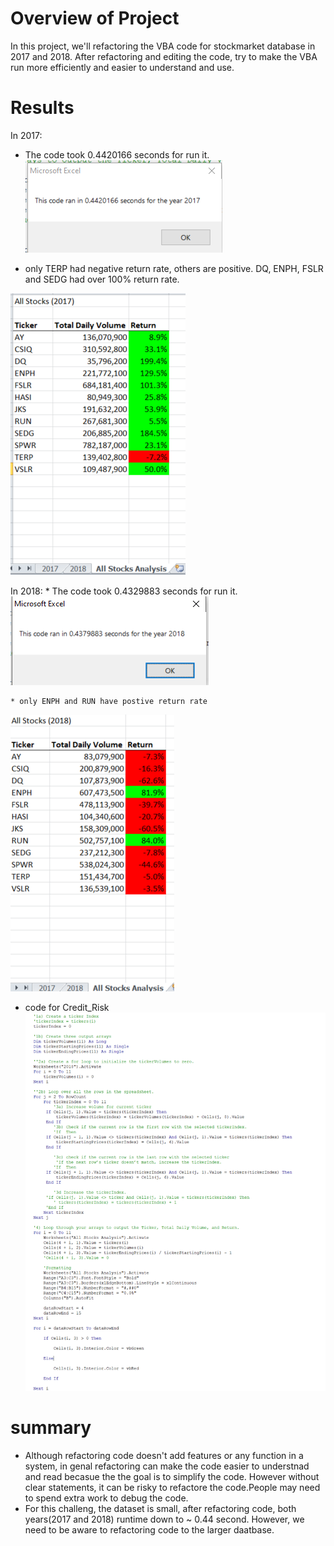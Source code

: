 # Overview of Project
In this project, we'll refactoring the VBA code for stockmarket database in 2017 and 2018. 
After refactoring and editing the code, try to make the VBA run more efficiently and easier to understand and use. 
# Results

 In 2017: 
   * The code took 0.4420166 seconds for run it. 
   ![fig](https://github.com/violetqq0221/Module-2_stock-analysis/blob/main/2017_0.4420166%20sec.PNG)

   * only TERP had negative return rate, others are positive. DQ, ENPH, FSLR and SEDG had over 100% return rate. 
 
 ![fig](https://github.com/violetqq0221/Module-2_stock-analysis/blob/main/Resources/VBA_Challenge_2017.PNG)

 In 2018: 
    * The code took 0.4329883 seconds for run it.
 ![fig](https://github.com/violetqq0221/Module-2_stock-analysis/blob/main/2018_0.4379883.PNG)

    * only ENPH and RUN have postive return rate
 ![fig](https://github.com/violetqq0221/Module-2_stock-analysis/blob/main/Resources/VBA_Challenge_2018.PNG)
 
 * code for Credit_Risk
 ![fig](https://github.com/violetqq0221/Module-2_stock-analysis/blob/main/code.PNG)
 

# summary
* Although refactoring code doesn't add features or any function in a system,  in genal refactoring can make the code easier to understnad and read becasue the the goal is to simplify the code. However without clear statements, it can be risky to refactore the code.People may need to spend extra work to debug the code. 
* For this challeng, the dataset is small, after refactoring code, both years(2017 and 2018) runtime down to ~ 0.44 second. However, we need to be aware to refactoring code to  the larger daatbase.





















